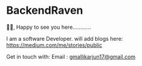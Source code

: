 # BackendRaven

🙋‍♂, Happy to see you here............

I am a software Developer.
will add blogs here: https://medium.com/me/stories/public



Get in touch with: 
Email : gmallikarjun17@gmail.com


